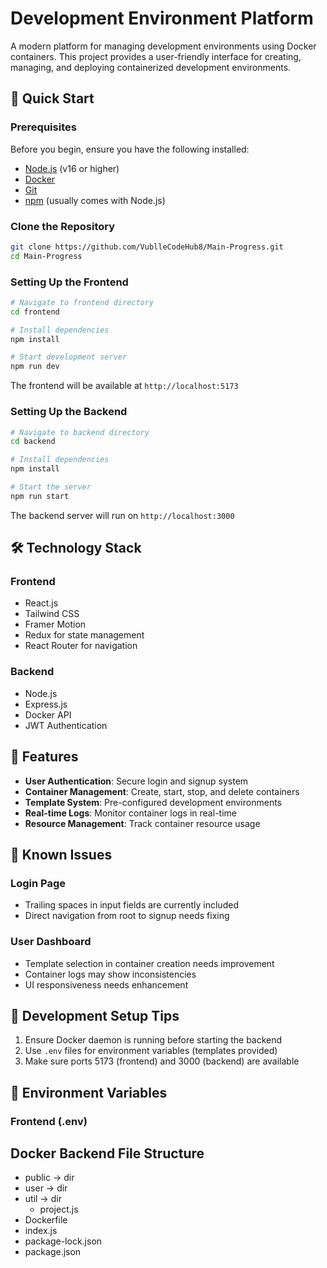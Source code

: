 # Development Environment Platform

A modern platform for managing development environments using Docker containers. This project provides a user-friendly interface for creating, managing, and deploying containerized development environments.

## 🚀 Quick Start

### Prerequisites

Before you begin, ensure you have the following installed:
- [Node.js](https://nodejs.org/) (v16 or higher)
- [Docker](https://www.docker.com/get-started)
- [Git](https://git-scm.com/downloads)
- [npm](https://www.npmjs.com/) (usually comes with Node.js)

### Clone the Repository

```bash
git clone https://github.com/VublleCodeHub8/Main-Progress.git
cd Main-Progress
```

### Setting Up the Frontend

```bash
# Navigate to frontend directory
cd frontend

# Install dependencies
npm install

# Start development server
npm run dev
```
The frontend will be available at `http://localhost:5173`

### Setting Up the Backend

```bash
# Navigate to backend directory
cd backend

# Install dependencies
npm install

# Start the server
npm run start
```
The backend server will run on `http://localhost:3000`

## 🛠️ Technology Stack

### Frontend
- React.js
- Tailwind CSS
- Framer Motion
- Redux for state management
- React Router for navigation

### Backend
- Node.js
- Express.js
- Docker API
- JWT Authentication

## 🌟 Features

- **User Authentication**: Secure login and signup system
- **Container Management**: Create, start, stop, and delete containers
- **Template System**: Pre-configured development environments
- **Real-time Logs**: Monitor container logs in real-time
- **Resource Management**: Track container resource usage

## 🐛 Known Issues

### Login Page
- Trailing spaces in input fields are currently included
- Direct navigation from root to signup needs fixing

### User Dashboard
- Template selection in container creation needs improvement
- Container logs may show inconsistencies
- UI responsiveness needs enhancement

## 🔧 Development Setup Tips

1. Ensure Docker daemon is running before starting the backend
2. Use `.env` files for environment variables (templates provided)
3. Make sure ports 5173 (frontend) and 3000 (backend) are available

## 📝 Environment Variables

### Frontend (.env)

## Docker Backend File Structure

- public -> dir
- user -> dir
- util -> dir
  - project.js
- Dockerfile
- index.js
- package-lock.json
- package.json
   